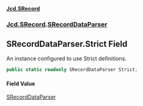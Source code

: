 #### [Jcd.SRecord](index.md 'index')
### [Jcd.SRecord](Jcd.SRecord.md 'Jcd.SRecord').[SRecordDataParser](Jcd.SRecord.SRecordDataParser.md 'Jcd.SRecord.SRecordDataParser')

## SRecordDataParser.Strict Field

An instance configured to use Strict definitions.

```csharp
public static readonly SRecordDataParser Strict;
```

#### Field Value
[SRecordDataParser](Jcd.SRecord.SRecordDataParser.md 'Jcd.SRecord.SRecordDataParser')